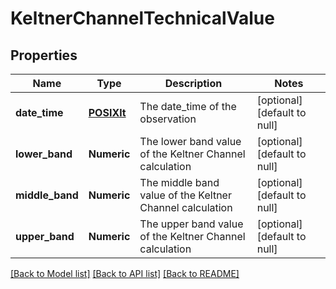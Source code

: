 # KeltnerChannelTechnicalValue

## Properties
Name | Type | Description | Notes
------------ | ------------- | ------------- | -------------
**date_time** | [**POSIXlt**](POSIXlt.md) | The date_time of the observation | [optional] [default to null]
**lower_band** | **Numeric** | The lower band value of the Keltner Channel calculation | [optional] [default to null]
**middle_band** | **Numeric** | The middle band value of the Keltner Channel calculation | [optional] [default to null]
**upper_band** | **Numeric** | The upper band value of the Keltner Channel calculation | [optional] [default to null]

[[Back to Model list]](../README.md#documentation-for-models) [[Back to API list]](../README.md#documentation-for-api-endpoints) [[Back to README]](../README.md)


